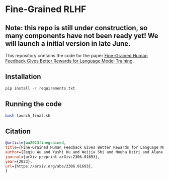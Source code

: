 # Fine-Grained RLHF

## Note: this repo is still under construction, so many components have not been ready yet! We will launch a initial version in late June.

This repository contains the code for the paper [Fine-Grained Human Feedback Gives Better Rewards for Language Model Training](https://arxiv.org/abs/2306.01693).

## Installation

```bash
pip install -r requirements.txt
```


## Running the code
```bash
bash launch_final.sh
```

## Citation

```bibtex
@article{wu2023finegrained,
title={Fine-Grained Human Feedback Gives Better Rewards for Language Model Training},
author={Zeqiu Wu and Yushi Hu and Weijia Shi and Nouha Dziri and Alane Suhr and Prithviraj Ammanabrolu and Noah A. Smith and Mari Ostendorf and Hannaneh Hajishirzi},
journal={arXiv preprint arXiv:2306.01693},
year={2023},
url={https://arxiv.org/abs/2306.01693},
}
```
